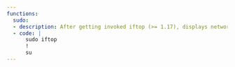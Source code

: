 ```yaml
---
functions:
  sudo:
  - description: After getting invoked iftop (>= 1.17), displays network usage details. User can enter and execute commands interactively.
  - code: |
      sudo iftop
      !
      su
---
```

